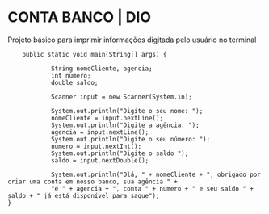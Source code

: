 # CONTA BANCO | DIO

Projeto básico para imprimir informações digitada pelo usuário no terminal 

        public static void main(String[] args) {

                String nomeCliente, agencia;
                int numero;
                double saldo;

                Scanner input = new Scanner(System.in);

                System.out.println("Digite o seu nome: ");
                nomeCliente = input.nextLine();
                System.out.println("Digite a agência: ");
                agencia = input.nextLine();
                System.out.println("Digite o seu número: ");
                numero = input.nextInt();
                System.out.println("Digite o saldo ");
                saldo = input.nextDouble();

                System.out.println("Olá, " + nomeCliente + ", obrigado por criar uma conta em nosso banco, sua agência " +
                "é " + agencia + ", conta " + numero + " e seu saldo " + saldo + " já está disponível para saque");
    } 
